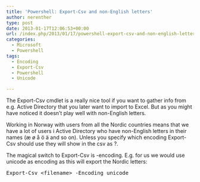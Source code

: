 ```yaml
---
title: 'Powershell: Export-Csv and non-English letters'
author: nerenther
type: post
date: 2013-01-17T12:06:53+00:00
url: /index.php/2013/01/17/powershell-export-csv-and-non-english-letters/
categories:
  - Microsoft
  - Powershell
tags:
  - Encoding
  - Export-Csv
  - Powershell
  - Unicode

---
```

The Export-Csv cmdlet is a really nice tool if you want to gather info from e.g. Active Directory that you later want to import to Excel. But as you might have noticed it doesn&#8217;t play well with non-English letters.

Working in Norway with users from all the Nordic countries means that we have a lot of users i Active Directory who have non-English letters in their names (æ ø å ö ä and so on). Unless you specify which encoding Export-Csv should use they will show in the csv as ?.

The magical switch to Export-Csv is -encoding. E.g. for us we would use unicode as encoding as this will export the Nordic letters:

<pre>Export-Csv &lt;filename&gt; -Encoding unicode</pre>

&nbsp;

&nbsp;

&nbsp;

&nbsp;

&nbsp;

&nbsp;